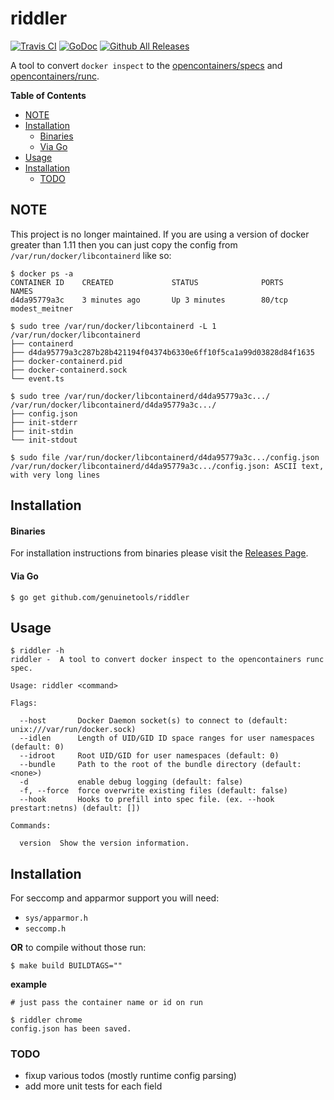 # riddler

[![Travis CI](https://img.shields.io/travis/genuinetools/riddler.svg?style=for-the-badge)](https://travis-ci.org/genuinetools/riddler)
[![GoDoc](https://img.shields.io/badge/godoc-reference-5272B4.svg?style=for-the-badge)](https://godoc.org/github.com/genuinetools/riddler)
[![Github All Releases](https://img.shields.io/github/downloads/genuinetools/riddler/total.svg?style=for-the-badge)](https://github.com/genuinetools/riddler/releases)


A tool to convert `docker inspect` to the
[opencontainers/specs](https://github.com/opencontainers/specs)
and [opencontainers/runc](https://github.com/opencontainers/runc).

**Table of Contents**

<!-- toc -->

- [NOTE](#note)
- [Installation](#installation)
    + [Binaries](#binaries)
    + [Via Go](#via-go)
- [Usage](#usage)
- [Installation](#installation-1)
  * [TODO](#todo)

<!-- tocstop -->

## NOTE

This project is no longer maintained. If you are using a version of
docker greater than 1.11 then you can just copy the config from
`/var/run/docker/libcontainerd` like so:

```console
$ docker ps -a
CONTAINER ID    CREATED             STATUS              PORTS               NAMES
d4da95779a3c    3 minutes ago       Up 3 minutes        80/tcp              modest_meitner

$ sudo tree /var/run/docker/libcontainerd -L 1
/var/run/docker/libcontainerd
├── containerd
├── d4da95779a3c287b28b421194f04374b6330e6ff10f5ca1a99d03828d84f1635
├── docker-containerd.pid
├── docker-containerd.sock
└── event.ts

$ sudo tree /var/run/docker/libcontainerd/d4da95779a3c.../
/var/run/docker/libcontainerd/d4da95779a3c.../
├── config.json
├── init-stderr
├── init-stdin
└── init-stdout

$ sudo file /var/run/docker/libcontainerd/d4da95779a3c.../config.json
/var/run/docker/libcontainerd/d4da95779a3c.../config.json: ASCII text, with very long lines
```

## Installation

#### Binaries

For installation instructions from binaries please visit the [Releases Page](https://github.com/genuinetools/riddler/releases).

#### Via Go

```console
$ go get github.com/genuinetools/riddler
```

## Usage

```console
$ riddler -h
riddler -  A tool to convert docker inspect to the opencontainers runc spec.

Usage: riddler <command>

Flags:

  --host       Docker Daemon socket(s) to connect to (default: unix:///var/run/docker.sock)
  --idlen      Length of UID/GID ID space ranges for user namespaces (default: 0)
  --idroot     Root UID/GID for user namespaces (default: 0)
  --bundle     Path to the root of the bundle directory (default: <none>)
  -d           enable debug logging (default: false)
  -f, --force  force overwrite existing files (default: false)
  --hook       Hooks to prefill into spec file. (ex. --hook prestart:netns) (default: [])

Commands:

  version  Show the version information.
```

## Installation

For seccomp and apparmor support you will need:

- `sys/apparmor.h`
- `seccomp.h`

**OR** to compile without those run:

```console
$ make build BUILDTAGS=""
```


**example**

```console
# just pass the container name or id on run

$ riddler chrome
config.json has been saved.
```

### TODO

- fixup various todos (mostly runtime config parsing)
- add more unit tests for each field